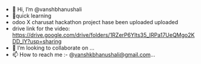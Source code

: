 - 👋 Hi, I’m @vanshbhanushali
- 🌱quick learning
- odoo X charusat hackathon project hase been uploaded uploaded 
- drive link for the video: https://drive.google.com/drive/folders/1RZerP6Ylts35_IRPa17UeQMgo2KDD_lY?usp=sharing
- 💞️ I’m looking to collaborate on ...
- 📫 How to reach me :- @vanshkbhanushali@gmail.com...

<!---
vanshbhanushali/vanshbhanushali is a ✨ special ✨ repository because its `README.md` (this file) appears on your GitHub profile.
You can click the Preview link to take a look at your changes.
--->
